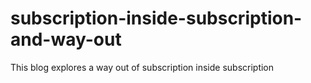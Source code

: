 # subscription-inside-subscription-and-way-out
This blog explores a way out of subscription inside subscription
